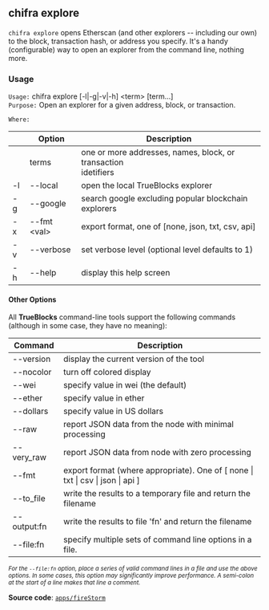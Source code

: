 ## chifra explore

`chifra explore` opens Etherscan (and other explorers -- including our own) to the block, transaction hash, or address you specify. It's a handy (configurable) way to open an explorer from the command line, nothing more.

### Usage

`Usage:`    chifra explore [-l|-g|-v|-h] &lt;term&gt; [term...]  
`Purpose:`  Open an explorer for a given address, block, or transaction.

`Where:`  

|     | Option            | Description                                                        |
| --- | ----------------- | ------------------------------------------------------------------ |
|     | terms             | one or more addresses, names, block, or transaction<br/>idetifiers |
| -l  | --local           | open the local TrueBlocks explorer                                 |
| -g  | --google          | search google excluding popular blockchain explorers               |
| -x  | --fmt &lt;val&gt; | export format, one of [none, json, txt, csv, api]                  |
| -v  | --verbose         | set verbose level (optional level defaults to 1)                   |
| -h  | --help            | display this help screen                                           |

#### Other Options

All **TrueBlocks** command-line tools support the following commands (although in some case, they have no meaning):

| Command     | Description                                                                                     |
| ----------- | ----------------------------------------------------------------------------------------------- |
| --version   | display the current version of the tool                                                         |
| --nocolor   | turn off colored display                                                                        |
| --wei       | specify value in wei (the default)                                                              |
| --ether     | specify value in ether                                                                          |
| --dollars   | specify value in US dollars                                                                     |
| --raw       | report JSON data from the node with minimal processing                                          |
| --very_raw  | report JSON data from node with zero processing                                                 |
| --fmt       | export format (where appropriate). One of [ none &#124; txt &#124; csv &#124; json &#124; api ] |
| --to_file   | write the results to a temporary file and return the filename                                   |
| --output:fn | write the results to file 'fn' and return the filename                                          |
| --file:fn   | specify multiple sets of command line options in a file.                                        |

<small>*For the `--file:fn` option, place a series of valid command lines in a file and use the above options. In some cases, this option may significantly improve performance. A semi-colon at the start of a line makes that line a comment.*</small>

**Source code**: [`apps/fireStorm`](https://github.com/TrueBlocks/trueblocks-core/tree/master/src/apps/fireStorm)


